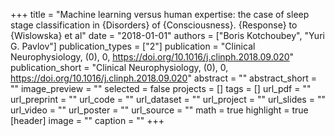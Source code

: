 +++
title = "Machine learning versus human expertise: the case of sleep stage classification in {Disorders} of {Consciousness}. {Response} to {Wislowska} et al"
date = "2018-01-01"
authors = ["Boris Kotchoubey", "Yuri G. Pavlov"]
publication_types = ["2"]
publication = "Clinical Neurophysiology, (0), 0, https://doi.org/10.1016/j.clinph.2018.09.020"
publication_short = "Clinical Neurophysiology, (0), 0, https://doi.org/10.1016/j.clinph.2018.09.020"
abstract = ""
abstract_short = ""
image_preview = ""
selected = false
projects = []
tags = []
url_pdf = ""
url_preprint = ""
url_code = ""
url_dataset = ""
url_project = ""
url_slides = ""
url_video = ""
url_poster = ""
url_source = ""
math = true
highlight = true
[header]
image = ""
caption = ""
+++

